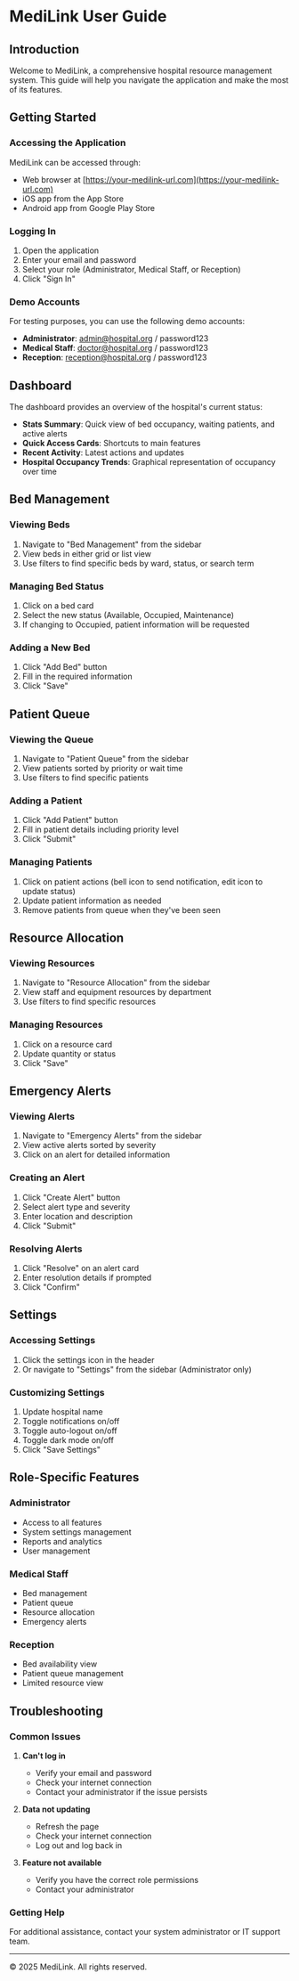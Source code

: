 # MediLink User Guide

## Introduction

Welcome to MediLink, a comprehensive hospital resource management system. This guide will help you navigate the application and make the most of its features.

## Getting Started

### Accessing the Application

MediLink can be accessed through:
- Web browser at [https://your-medilink-url.com](https://your-medilink-url.com)
- iOS app from the App Store
- Android app from Google Play Store

### Logging In

1. Open the application
2. Enter your email and password
3. Select your role (Administrator, Medical Staff, or Reception)
4. Click "Sign In"

### Demo Accounts

For testing purposes, you can use the following demo accounts:

- **Administrator**: admin@hospital.org / password123
- **Medical Staff**: doctor@hospital.org / password123
- **Reception**: reception@hospital.org / password123

## Dashboard

The dashboard provides an overview of the hospital's current status:

- **Stats Summary**: Quick view of bed occupancy, waiting patients, and active alerts
- **Quick Access Cards**: Shortcuts to main features
- **Recent Activity**: Latest actions and updates
- **Hospital Occupancy Trends**: Graphical representation of occupancy over time

## Bed Management

### Viewing Beds

1. Navigate to "Bed Management" from the sidebar
2. View beds in either grid or list view
3. Use filters to find specific beds by ward, status, or search term

### Managing Bed Status

1. Click on a bed card
2. Select the new status (Available, Occupied, Maintenance)
3. If changing to Occupied, patient information will be requested

### Adding a New Bed

1. Click "Add Bed" button
2. Fill in the required information
3. Click "Save"

## Patient Queue

### Viewing the Queue

1. Navigate to "Patient Queue" from the sidebar
2. View patients sorted by priority or wait time
3. Use filters to find specific patients

### Adding a Patient

1. Click "Add Patient" button
2. Fill in patient details including priority level
3. Click "Submit"

### Managing Patients

1. Click on patient actions (bell icon to send notification, edit icon to update status)
2. Update patient information as needed
3. Remove patients from queue when they've been seen

## Resource Allocation

### Viewing Resources

1. Navigate to "Resource Allocation" from the sidebar
2. View staff and equipment resources by department
3. Use filters to find specific resources

### Managing Resources

1. Click on a resource card
2. Update quantity or status
3. Click "Save"

## Emergency Alerts

### Viewing Alerts

1. Navigate to "Emergency Alerts" from the sidebar
2. View active alerts sorted by severity
3. Click on an alert for detailed information

### Creating an Alert

1. Click "Create Alert" button
2. Select alert type and severity
3. Enter location and description
4. Click "Submit"

### Resolving Alerts

1. Click "Resolve" on an alert card
2. Enter resolution details if prompted
3. Click "Confirm"

## Settings

### Accessing Settings

1. Click the settings icon in the header
2. Or navigate to "Settings" from the sidebar (Administrator only)

### Customizing Settings

1. Update hospital name
2. Toggle notifications on/off
3. Toggle auto-logout on/off
4. Toggle dark mode on/off
5. Click "Save Settings"

## Role-Specific Features

### Administrator

- Access to all features
- System settings management
- Reports and analytics
- User management

### Medical Staff

- Bed management
- Patient queue
- Resource allocation
- Emergency alerts

### Reception

- Bed availability view
- Patient queue management
- Limited resource view

## Troubleshooting

### Common Issues

1. **Can't log in**
   - Verify your email and password
   - Check your internet connection
   - Contact your administrator if the issue persists

2. **Data not updating**
   - Refresh the page
   - Check your internet connection
   - Log out and log back in

3. **Feature not available**
   - Verify you have the correct role permissions
   - Contact your administrator

### Getting Help

For additional assistance, contact your system administrator or IT support team.

---

© 2025 MediLink. All rights reserved.
